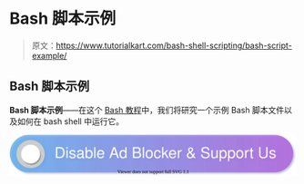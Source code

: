 # Bash 脚本示例

> 原文：<https://www.tutorialkart.com/bash-shell-scripting/bash-script-example/>

## Bash 脚本示例

**Bash 脚本示例**——在这个 [Bash 教程](https://www.tutorialkart.com/bash-shell-scripting/bash-tutorial/)中，我们将研究一个示例 Bash 脚本文件以及如何在 bash shell 中运行它。

[![](img/925da31b32d6bc3827932f6c8afb11bb.png)](https://www.tutorialkart.com/)